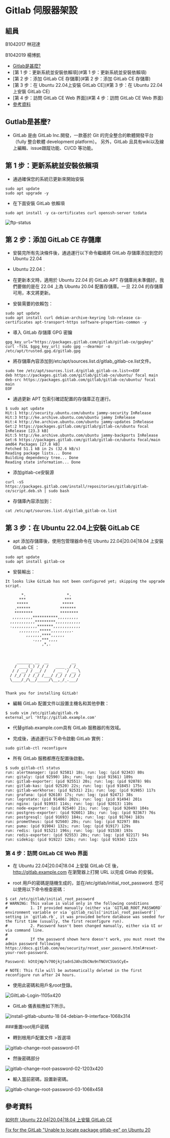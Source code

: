 # Gitlab 伺服器架設

## 組員

B1042017 林冠達

B1042019 楊博凱

<!-- vim-markdown-toc GFM -->

* [Gitlab是甚麼?](#gitlab是甚麼?)
* [第 1 步：更新系統並安裝依賴項](#第 1 步：更新系統並安裝依賴項)
* [第 2 步：添加 GitLab CE 存儲庫](#第 2 步：添加 GitLab CE 存儲庫)
* [第 3 步：在 Ubuntu 22.04上安裝 GitLab CE](#第 3 步：在 Ubuntu 22.04上安裝 GitLab CE)
* [第 4 步：訪問 GitLab CE Web 界面](#第 4 步：訪問 GitLab CE Web 界面)
* [參考資料](#參考資料)

<!-- vim-markdown-toc -->

## Gutlab是甚麼?

- GitLab 是由 GitLab Inc.開發，一款基於 Git 的完全整合的軟體開發平台（fully 整合軟體 development platform）。 另外，GitLab 且具有wiki以及線上編輯、issue跟蹤功能、CI/CD 等功能。

## 第 1 步：更新系統並安裝依賴項

- 通過確保您的系統已更新來開始安裝

```shell
sudo apt update
sudo apt upgrade -y
```

- 在下面安裝 GitLab 依賴項

```
sudo apt install -y ca-certificates curl openssh-server tzdata
```

![ftp-status](img/ftp-status.png) 

## 第 2 步：添加 GitLab CE 存儲庫

- 安裝完所有先決條件後，通過運行以下命令繼續將 GitLab 存儲庫添加到您的 Ubuntu 22.04

* Ubuntu 22.04：

- 在更新本文時，適用於 Ubuntu 22.04 的 GitLab APT 存儲庫尚未準備好。我們要做的是在 22.04 上為 Ubuntu 20.04 配置存儲庫。一旦 22.04 的存儲庫可用，本文將更新。

- 安裝需要的依賴包：

```shell
sudo apt update
sudo apt install curl debian-archive-keyring lsb-release ca-certificates apt-transport-https software-properties-common -y
```

- 導入 GitLab 存儲庫 GPG 密鑰

```
gpg_key_url="https://packages.gitlab.com/gitlab/gitlab-ce/gpgkey"
curl -fsSL $gpg_key_url| sudo gpg --dearmor -o /etc/apt/trusted.gpg.d/gitlab.gpg
```

- 將存儲庫內容添加到/etc/apt/sources.list.d/gitlab_gitlab-ce.list文件。

```
sudo tee /etc/apt/sources.list.d/gitlab_gitlab-ce.list<<EOF
deb https://packages.gitlab.com/gitlab/gitlab-ce/ubuntu/ focal main
deb-src https://packages.gitlab.com/gitlab/gitlab-ce/ubuntu/ focal main
EOF
```
- 通過更新 APT 包索引確認配置的存儲庫正在運行。

```
$ sudo apt update
Hit:1 http://security.ubuntu.com/ubuntu jammy-security InRelease
Hit:3 http://ke.archive.ubuntu.com/ubuntu jammy InRelease
Hit:4 http://ke.archive.ubuntu.com/ubuntu jammy-updates InRelease
Get:2 https://packages.gitlab.com/gitlab/gitlab-ce/ubuntu focal InRelease [23.3 kB]
Hit:5 http://ke.archive.ubuntu.com/ubuntu jammy-backports InRelease
Get:6 https://packages.gitlab.com/gitlab/gitlab-ce/ubuntu focal/main amd64 Packages [27.8 kB]
Fetched 51.1 kB in 2s (32.6 kB/s)
Reading package lists... Done
Building dependency tree... Done
Reading state information... Done
```

- 添加gitlab-ce安裝源

```
curl -sS https://packages.gitlab.com/install/repositories/gitlab/gitlab-ce/script.deb.sh | sudo bash
```

- 存儲庫內容添加到：

```
cat /etc/apt/sources.list.d/gitlab_gitlab-ce.list
```

## 第 3 步：在 Ubuntu 22.04上安裝 GitLab CE

- apt 添加存儲庫後，使用包管理器命令在 Ubuntu 22.04|20.04|18.04 上安裝 GitLab CE ：

```
sudo apt update
sudo apt install gitlab-ce
```

- 安裝輸出：

```
It looks like GitLab has not been configured yet; skipping the upgrade script.

       *.                  *.
      ***                 ***
     *****               *****
    .******             *******
    ********            ********
   ,,,,,,,,,***********,,,,,,,,,
  ,,,,,,,,,,,*********,,,,,,,,,,,
  .,,,,,,,,,,,*******,,,,,,,,,,,,
      ,,,,,,,,,*****,,,,,,,,,.
         ,,,,,,,****,,,,,,
            .,,,***,,,,
                ,*,.
  


     _______ __  __          __
    / ____(_) /_/ /   ____ _/ /_
   / / __/ / __/ /   / __ `/ __ \
  / /_/ / / /_/ /___/ /_/ / /_/ /
  \____/_/\__/_____/\__,_/_.___/
  

Thank you for installing GitLab!
```

- 編輯 GitLab 配置文件以設置主機名和其他參數：

```
$ sudo vim /etc/gitlab/gitlab.rb
external_url 'http://gitlab.example.com'
```

- 代替gitlab.example.com具有 GitLab 服務器的有效域。

- 完成後，通過運行以下命令啟動 GitLab 實例：

```
sudo gitlab-ctl reconfigure
```

- 所有 GitLab 服務都應在配置後啟動。

```
$ sudo gitlab-ctl status
run: alertmanager: (pid 92581) 18s; run: log: (pid 92343) 80s
run: gitaly: (pid 92590) 18s; run: log: (pid 91561) 189s
run: gitlab-exporter: (pid 92551) 20s; run: log: (pid 92078) 98s
run: gitlab-kas: (pid 92520) 22s; run: log: (pid 91845) 175s
run: gitlab-workhorse: (pid 92531) 21s; run: log: (pid 91985) 117s
run: grafana: (pid 92610) 17s; run: log: (pid 92471) 38s
run: logrotate: (pid 91486) 202s; run: log: (pid 91494) 201s
run: nginx: (pid 91993) 114s; run: log: (pid 92013) 110s
run: node-exporter: (pid 92540) 21s; run: log: (pid 92049) 104s
run: postgres-exporter: (pid 92601) 18s; run: log: (pid 92367) 76s
run: postgresql: (pid 91693) 184s; run: log: (pid 91704) 183s
run: prometheus: (pid 92560) 20s; run: log: (pid 92297) 88s
run: puma: (pid 91904) 132s; run: log: (pid 91917) 129s
run: redis: (pid 91521) 196s; run: log: (pid 91538) 193s
run: redis-exporter: (pid 92553) 20s; run: log: (pid 92217) 94s
run: sidekiq: (pid 91922) 126s; run: log: (pid 91934) 122s
```

### 第 4 步：訪問 GitLab CE Web 界面

- 在 Ubuntu 22.04|20.04|18.04 上安裝 GitLab CE 後， http://gitlab.example.com 在瀏覽器上打開 URL 以完成 Gitlab 的安裝。

- root 用戶的密碼是隨機生成的，並在/etc/gitlab/initial_root_password. 您可以使用以下命令檢查密碼：

```shell
$ cat /etc/gitlab/initial_root_password
# WARNING: This value is valid only in the following conditions
#          1. If provided manually (either via `GITLAB_ROOT_PASSWORD` environment variable or via `gitlab_rails['initial_root_password']` setting in `gitlab.rb`, it was provided before database was seeded for the first time (usually, the first reconfigure run).
#          2. Password hasn't been changed manually, either via UI or via command line.
#
#          If the password shown here doesn't work, you must reset the admin password following https://docs.gitlab.com/ee/security/reset_user_password.html#reset-your-root-password.

Password: kOtOjWp7v70OjkjtadnSJAhcDbCNo9nTNGVC5UoSCyE=

# NOTE: This file will be automatically deleted in the first reconfigure run after 24 hours.
```

- 使用此密碼和用戶名root登錄。

![GiltLab-Login-1105x420](https://user-images.githubusercontent.com/107233342/172988666-7e956180-ae05-4371-ba14-908c08ee7e4a.png)

- GitLab 儀表板應如下所示。

![install-gitlab-ubuntu-18 04-debian-9-interface-1068x314](https://user-images.githubusercontent.com/107233342/172988762-71812c53-45b3-4a91-ae4d-f70a4857a02b.png)

###重置root用戶密碼

- 轉到根用戶配置文件 >首選項

![gitlab-change-root-password-01](https://user-images.githubusercontent.com/107233342/172988859-b66ec841-c134-4399-8eba-acf9e42edce8.png)

- 然後密碼部分

![gitlab-change-root-password-02-1203x420](https://user-images.githubusercontent.com/107233342/172988899-bf9a983c-1183-4ba9-9e97-6d6f80407948.png)

- 輸入當前密碼，設置新密碼。

![gitlab-change-root-password-03-1068x458](https://user-images.githubusercontent.com/107233342/172988935-e47d00d0-a3a7-413e-b19d-9f63204fb06f.png)

## 參考資料

[如何在 Ubuntu 22.04|20.04|18.04 上安裝 GitLab CE](https://www.theserverside.com/blog/Coffee-Talk-Java-News-Stories-and-Opinions/Fix-for-the-GitLab-Unable-to-locate-package-gitlab-ee-on-Ubuntu-20)

[Fix for the GitLab "Unable to locate package gitlab-ee" on Ubuntu 20](https://www.theserverside.com/blog/Coffee-Talk-Java-News-Stories-and-Opinions/Fix-for-the-GitLab-Unable-to-locate-package-gitlab-ee-on-Ubuntu-20)  
